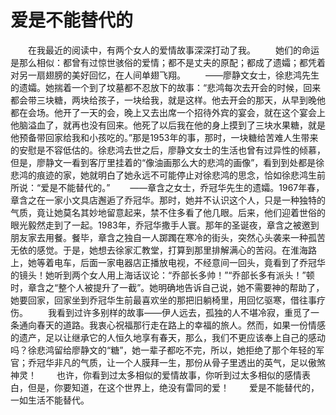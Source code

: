 # 爱是不能替代的
　　在我最近的阅读中，有两个女人的爱情故事深深打动了我。 
　　她们的命运是那么相似：都曾有过惊世骇俗的爱情；都不是丈夫的原配；都成了遗孀；都凭着对另一扇翅膀的美好回忆，在人间单翅飞翔。 
　　——廖静文女士，徐悲鸿先生的遗孀。她揣着一个到了坟墓都不忍放下的故事：“悲鸿每次去开会的时候，回来都会带三块糖，两块给孩子，一块给我，就是这样。他去开会的那天，从早到晚他都在会场。他开了一天的会，晚上又去出席一个招待外宾的宴会，就在这个宴会上他脑溢血了，就再也没有回来。他死了以后我在他的身上摸到了三块水果糖，就是他预备带回家给我和小孩吃的。”那是1953年的事，那时，一块糖给苦难人生带来的安慰是不容低估的。徐悲鸿去世之后，廖静文女士的生活也曾有过异性的倾慕，但是，廖静文一看到客厅里挂着的“像油画那么大的悲鸿的画像”，看到到处都是徐悲鸿的痕迹的家，她就明白了她永远不可能停止对徐悲鸿的思念，恰如徐悲鸿生前所说：“爱是不能替代的。” 
　　——章含之女士，乔冠华先生的遗孀。1967年春，章含之在一家小文具店邂逅了乔冠华。那时，她并不认识这个人，只是一种独特的气质，竟让她莫名其妙地留意起来，禁不住多看了他几眼。后来，他们迎着世俗的眼光毅然走到了一起。1983年，乔冠华撒手人寰。那年的圣诞夜，章含之被邀到朋友家去用餐。餐毕，章含之独自一人踯躅在寒冷的街头，突然心头袭来一种孤苦无依的感觉。于是，她想去徐家汇教堂，打算到那里排解满心的苦闷。在淮海路上，她等着电车，后面一家电器店正播放电视，不经意间一回头，竟看到了乔冠华的镜头！她听到两个女人用上海话议论：“乔部长多帅！”“乔部长多有派头！”顿时，章含之“整个人被提升了一截”。她明确地告诉自己说，她不需要神的帮助了，她要回家，回家坐到乔冠华生前最喜欢坐的那把旧躺椅里，用回忆驱寒，借往事疗伤。 
　　我看到过许多别样的故事——伊人远去，孤独的人不堪冷寂，重觅了一条通向春天的道路。我衷心祝福那行走在路上的幸福的旅人。然而，如果一份情感的遗产，足以让继承它的人恒久地享有春天，那么，我们不更应该奉上自己的感动吗？徐悲鸿留给廖静文的“糖”，她一辈子都吃不完，所以，她拒绝了那个年轻的军官；乔冠华非凡的气质，让一个人膜拜一生，那份从骨子里透出的英气，足以傲煞神灵！ 
　　也许，你看到过太多相似的爱情故事，你听到过太多相似的感情表白，但是，你要知道，在这个世界上，绝没有雷同的爱！ 
　　爱是不能替代的，一如生活不能替代。
 